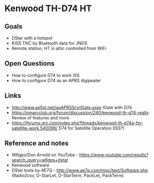 # Kenwood TH-D74 HT

## Goals
* DStar with a hotspot
* KISS TNC by Bluetooth data for JNOS
* Remote station, HT in attic controlled from WiFi

## Open Questions
* How to configure D74 to work ISS
* How to configure D74 as an APRS digipeater

## Links
* http://www.ae5pl.net/javAPRSSrvrIGate.aspx  IGate with D74
* https://omarcclub.org/forum/discussion/240/kenwood-th-d74-really Review of features and more
* https://forums.qrz.com/index.php?threads/kenwood-th-d74a-for-satellite-work.540096/ D74 for Satellite Operation (ISS?)

## Reference and notes
* W6gps/Don Arnold on YouTube - https://www.youtube.com/results?search_query=w6gps+dstar
* Kenwood software
* DStar tools by AE7Q - http://www.ae7q.com/misc/text/Software.php  (Radio2csv, D-StarLet, D-StarTerm, PackLet, PackTerm)
